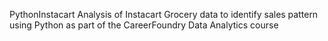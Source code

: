 PythonInstacart
Analysis of Instacart Grocery data to identify sales pattern using Python as part of the CareerFoundry Data Analytics course
